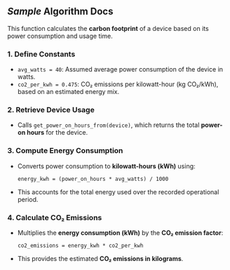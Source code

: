## _Sample_ Algorithm Docs

This function calculates the **carbon footprint** of a device based on its power consumption and usage time.

### 1. Define Constants
- `avg_watts = 40`: Assumed average power consumption of the device in watts.
- `co2_per_kwh = 0.475`: CO₂ emissions per kilowatt-hour (kg CO₂/kWh), based on an estimated energy mix.

### 2. Retrieve Device Usage
- Calls `get_power_on_hours_from(device)`, which returns the total **power-on hours** for the device.

### 3. Compute Energy Consumption
- Converts power consumption to **kilowatt-hours (kWh)** using:
  ```
  energy_kwh = (power_on_hours * avg_watts) / 1000
  ```
- This accounts for the total energy used over the recorded operational period.

### 4. Calculate CO₂ Emissions
- Multiplies the **energy consumption (kWh)** by the **CO₂ emission factor**:
  ```
  co2_emissions = energy_kwh * co2_per_kwh
  ```
- This provides the estimated **CO₂ emissions in kilograms**.

